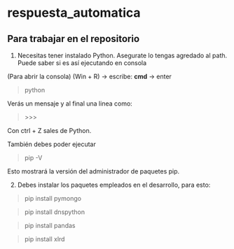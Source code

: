 # respuesta_automatica

## Para trabajar en el repositorio

1. Necesitas tener instalado Python. Asegurate lo tengas agredado al path. Puede saber si es así ejecutando en consola

(Para abrir la consola)
(Win + R) -> escribe: **cmd** -> enter

> python

Verás un mensaje y al final una linea como:

> \>\>\>

Con ctrl + Z sales de Python.

También debes poder ejecutar

> pip -V

Esto mostrará la versión del administrador de paquetes pip.

2. Debes instalar los paquetes empleados en el desarrollo, para esto:

> pip install pymongo 

> pip install dnspython

> pip install pandas

> pip install xlrd